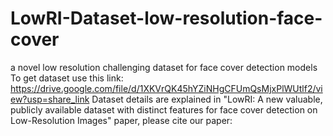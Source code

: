 # LowRI-Dataset-low-resolution-face-cover
a novel low resolution challenging dataset for face cover detection models To get dataset use this link: https://drive.google.com/file/d/1XKVrQK45hYZiNHgCFUmQsMjxPlWUtlf2/view?usp=share_link  Dataset details are explained in "LowRI: A new valuable, publicly available dataset with distinct features for face cover detection on Low-Resolution Images" paper, please cite our paper:
